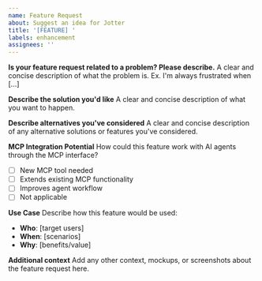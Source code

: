 ```yaml
---
name: Feature Request
about: Suggest an idea for Jotter
title: '[FEATURE] '
labels: enhancement
assignees: ''
---
```


**Is your feature request related to a problem? Please describe.**
A clear and concise description of what the problem is. Ex. I'm always frustrated when [...]

**Describe the solution you'd like**
A clear and concise description of what you want to happen.

**Describe alternatives you've considered**
A clear and concise description of any alternative solutions or features you've considered.

**MCP Integration Potential**
How could this feature work with AI agents through the MCP interface?
- [ ] New MCP tool needed
- [ ] Extends existing MCP functionality
- [ ] Improves agent workflow
- [ ] Not applicable

**Use Case**
Describe how this feature would be used:
- **Who**: [target users]
- **When**: [scenarios]
- **Why**: [benefits/value]

**Additional context**
Add any other context, mockups, or screenshots about the feature request here.